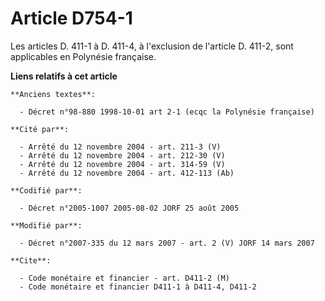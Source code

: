 # Article D754-1

Les articles D. 411-1 à D. 411-4, à l'exclusion de l'article D. 411-2, sont applicables en Polynésie française.

**Liens relatifs à cet article**

	**Anciens textes**:

	  - Décret n°98-880 1998-10-01 art 2-1 (ecqc la Polynésie française)

	**Cité par**:

	  - Arrêté du 12 novembre 2004 - art. 211-3 (V)
	  - Arrêté du 12 novembre 2004 - art. 212-30 (V)
	  - Arrêté du 12 novembre 2004 - art. 314-59 (V)
	  - Arrêté du 12 novembre 2004 - art. 412-113 (Ab)

	**Codifié par**:

	  - Décret n°2005-1007 2005-08-02 JORF 25 août 2005

	**Modifié par**:

	  - Décret n°2007-335 du 12 mars 2007 - art. 2 (V) JORF 14 mars 2007

	**Cite**:

	  - Code monétaire et financier - art. D411-2 (M)
	  - Code monétaire et financier D411-1 à D411-4, D411-2
